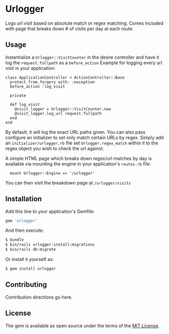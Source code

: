# Urlogger
Logs url visit based on absolute match or regex matching. Comes included with page that breaks down # of visits per day at each route.

## Usage
Instantialize a `Urlogger::VisitCounter` in the desire controller and have it log the `request.fullpath` as a `before_action`
Example for logging every url visit in your application:
```
class ApplicationController < ActionController::Base
  protect_from_forgery with: :exception
  before_action :log_visit

  private

  def log_visit
    @visit_logger = Urlogger::VisitCounter.new
    @visit_logger.log_url request.fullpath
  end
end

```

By default, it will log the exact URL paths given. You can also pass configure an initializer to set only match certain URLs by regex. Simply add an `initializer/urlogger.rb` file set `Urlogger.regex_match` within it to the regex object you wish to check the url against.

A simple HTML page which breaks down regex/url matches by day is available via mounting the engine in your application's `routes.rb` file:
```
  mount Urlogger::Engine => '/urlogger'
```
You can then visit the breakdown page at `/urlogger/visits`
## Installation
Add this line to your application's Gemfile:

```ruby
gem 'urlogger'
```

And then execute:
```bash
$ bundle
$ bin/rails urlogger:install:migrations
$ bin/rails db:migrate
```

Or install it yourself as:
```bash
$ gem install urlogger
```

## Contributing
Contribution directions go here.

## License
The gem is available as open source under the terms of the [MIT License](http://opensource.org/licenses/MIT).
